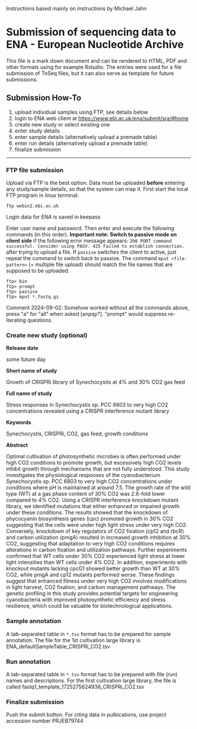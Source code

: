 Instructions based mainly on instructions by Michael Jahn

# Submission of sequencing data to ENA - European Nucleotide Archive

This file is a mark down document and can be rendered to HTML, PDF and other formats using for example Rstudio. The entries were used for a file submission of TnSeq files, but it can also serve as template for future submissions.

## Submission How-To

1. upload individual samples using FTP, see details below
2. login to ENA web client at https://www.ebi.ac.uk/ena/submit/sra/#home
3. create new study or select existing one
4. enter study details 
5. enter sample details (alternatively upload a premade table)
6. enter run details  (alternatively upload a premade table)
7. finalize submission


----------

### FTP file submission

Upload via FTP is the best option. Data must be uploaded **before** entering any study/sample details, so that the system can map it. First start the local FTP program in linux terminal:

```
ftp webin2.ebi.ac.uk
```

Login data for ENA is saved in keepass

Enter user name and password. Then enter and execute the following commands (in this order).
**Important note: Switch to passive mode on client side** if the following error message appears:
`200 PORT command successful. Consider using PASV. 425 Failed to establish connection.` after trying to upload a file. If `passive` switches the client to active, just repeat the command to switch back to passive. The command `mput <file-pattern>` (= multiple file upload) should match the file names that are supposed to be uploaded.

```
ftp> bin
ftp> prompt
ftp> passive
ftp> mput *.fastq.gz
```

Comment 2024-09-02: Somehow worked without all the commands above, press "a" for "all" when asked [anpqy?]. "prompt" would suppress re-iterating questions.

### Create new study (optional)

**Release date**

some future day

**Short name of study**

Growth of CRISPRi library of Synechocystis at 4% and 30% CO2 gas feed

**Full name of study**

Stress responses in Synechocystis sp. PCC 6803 to very high CO2 concentrations revealed using a CRISPR interference mutant library

**Keywords**

Synechocystis, CRISPRi, CO2, gas feed, growth conditions

**Abstract**

Optimal cultivation of photosynthetic microbes is often performed under high CO2 conditions to promote growth, but excessively high CO2 levels inhibit growth through mechanisms that are not fully understood. This study investigates the physiological responses of the cyanobacterium Synechocystis sp. PCC 6803 to very high CO2 concentrations under conditions where pH is maintained at around 7.5. The growth rate of the wild type (WT) at a gas phase content of 30% CO2 was 2.6-fold lower compared to 4% CO2. Using a CRISPR interference knockdown mutant library, we identified mutations that either enhanced or impaired growth under these conditions. The results showed that the knockdown of phycocyanin biosynthesis genes (cpc) promoted growth in 30% CO2 suggesting that the cells were under high light stress under very high CO2. Conversely, knockdown of key regulators of CO2 fixation (cp12 and rbcR) and carbon utilization (pmgA) resulted in increased growth inhibition at 30% CO2, suggesting that adaptation to very high CO2 conditions requires alterations in carbon fixation and utilization pathways. Further experiments confirmed that WT cells under 30% CO2 experienced light stress at lower light intensities than WT cells under 4% CO2. In addition, experiments with knockout mutants lacking cpcG1 showed better growth than WT at 30% CO2, while pmgA and cp12 mutants performed worse. These findings suggest that enhanced fitness under very high CO2 involves modifications in light harvest, CO2 fixation, and carbon management pathways. The genetic profiling in this study provides potential targets for engineering cyanobacteria with improved photosynthetic efficiency and stress resilience, which could be valuable for biotechnological applications.

### Sample annotation

A tab-separated table in `*.tsv` format has to be prepared for sample annotation. The file for the 1st cultivation large library is ENA_defaultSampleTable_CRISPRi_CO2.tsv

### Run annotation

A tab-separated table in `*.tsv` format has to be prepared with file (run) names and descriptions. For the first cultivation large library, the file is called fastq1_template_1725275624938_CRISPRi_CO2.tsv

### Finalize submission

Push the submit button. For citing data in pulbications, use project accession number PRJEB79744
